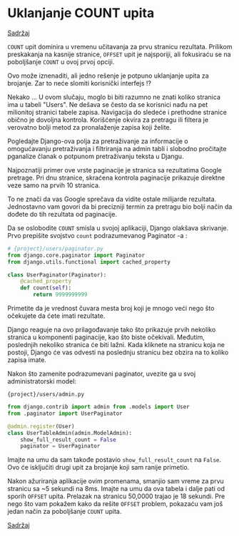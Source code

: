 
# Uklanjanje COUNT upita

[Sadržaj](00_sadrzaj.md)

`COUNT` upit dominira u vremenu učitavanja za prvu stranicu rezultata. Prilikom preskakanja na kasnije stranice, `OFFSET` upit je najsporiji, ali fokusiraću se na poboljšanje `COUNT` u ovoj prvoj opciji.

Ovo može iznenaditi, ali jedno rešenje je potpuno uklanjanje upita za brojanje. Zar to neće slomiti korisnički interfejs !?

Nekako ... U ovom slučaju, moglo bi biti razumno ne znati koliko stranica ima u tabeli "Users". Ne dešava se često da se korisnici nađu na pet milionitoj stranici tabele zapisa. Navigacija do sledeće i prethodne stranice obično je dovoljna kontrola. Korišćenje okvira za pretragu ili filtera je verovatno bolji metod za pronalaženje zapisa koji želite.

Pogledajte Django-ova polja za pretraživanje za informacije o omogućavanju pretraživanja i filtriranja na admin tabli i slobodno pročitajte pganalize članak o potpunom pretraživanju teksta u Djangu.

Najpoznatiji primer ove vrste paginacije je stranica sa rezultatima Google pretrage. Pri dnu stranice, skraćena kontrola paginacije prikazuje direktne veze samo na prvih 10 stranica.

To ne znači da vas Google sprečava da vidite ostale milijarde rezultata. Jednostavno vam govori da bi precizniji termin za pretragu bio bolji način da dođete do tih rezultata od paginacije.

Da se oslobodite `COUNT` smisla u svojoj aplikaciji, Django olakšava skrivanje. Prvo prepišite svojstvo `count` podrazumevanog Paginator -a :

```py
# {project}/users/paginator.py
from django.core.paginator import Paginator
from django.utils.functional import cached_property

class UserPaginator(Paginator):
    @cached_property
    def count(self):
        return 9999999999
```

Primetite da je vrednost čuvara mesta broj koji je mnogo veći nego što očekujete da ćete imati rezultate.

Django reaguje na ovo prilagođavanje tako što prikazuje prvih nekoliko stranica u komponenti paginacije, kao što biste očekivali. Međutim, poslednjih nekoliko stranica će biti lažni. Kada kliknete na stranicu koja ne postoji, Django će vas odvesti na poslednju stranicu bez obzira na to koliko zapisa imate.

Nakon što zamenite podrazumevani paginator, uvezite ga u svoj administratorski model:

`{project}/users/admin.py`

```py
from django.contrib import admin from .models import User
from .paginator import UserPaginator

@admin.register(User)
class UserTableAdmin(admin.ModelAdmin):
    show_full_result_count = False
    paginator = UserPaginator
```

Imajte na umu da sam takođe postavio `show_full_result_count` na `False`. Ovo će isključiti drugi upit za brojanje koji sam ranije primetio.

Nakon ažuriranja aplikacije ovim promenama, smanjio sam vreme za prvu stranicu sa ~5 sekundi na 8ms. Imajte na umu da ova tabela i dalje pati od sporih `OFFSET` upita. Prelazak na stranicu 50,0000 trajao je 18 sekundi. Pre nego što vam pokažem kako da rešite `OFFSET` problem, pokazaću vam još jedan način za poboljšanje `COUNT` upita.

[Sadržaj](00_sadrzaj.md)
